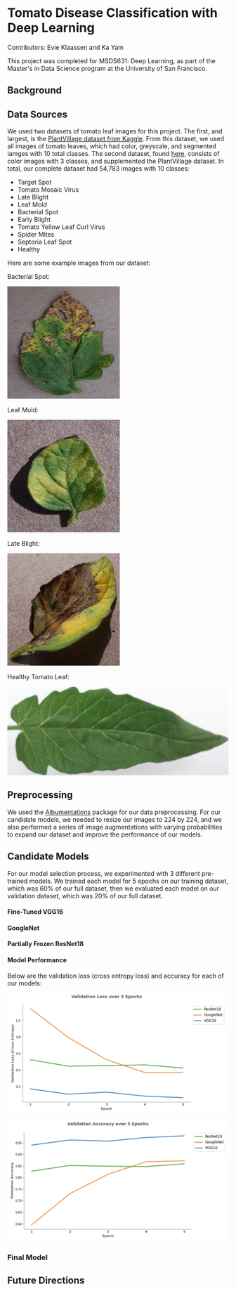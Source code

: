 # Tomato Disease Classification with Deep Learning

Contributors: Evie Klaassen and Ka Yam

This project was completed for MSDS631: Deep Learning, as part of the Master's in Data Science program at the University of San Francisco.

## Background

## Data Sources

We used two datasets of tomato leaf images for this project. The first, and largest, is the [PlantVillage dataset from Kaggle](https://www.kaggle.com/datasets/abdallahalidev/plantvillage-dataset). From this dataset, we used all images of tomato leaves, which had color, greyscale, and segmented iamges with 10 total classes. The second dataset, found [here](https://data.mendeley.com/datasets/369cky7n39/1), consists of color images with 3 classes, and supplemented the PlantVillage dataset. In total, our complete dataset had 54,783 images with 10 classes:

- Target Spot
- Tomato Mosaic Virus
- Late Blight
- Leaf Mold
- Bacterial Spot
- Early Blight
- Tomato Yellow Leaf Curl Virus
- Spider Mites
- Septoria Leaf Spot
- Healthy

Here are some example images from our dataset:

Bacterial Spot:

![Bacterial Spot](https://github.com/evieklaassen/tomato-disease-classifier/blob/main/readme_images/bac_spot.JPG)

Leaf Mold:

![Leaf Mold](https://github.com/evieklaassen/tomato-disease-classifier/blob/main/readme_images/mold.JPG)

Late Blight:

![Late Blight](https://github.com/evieklaassen/tomato-disease-classifier/blob/main/readme_images/late_blight.JPG)

Healthy Tomato Leaf:

![Healthy](https://github.com/evieklaassen/tomato-disease-classifier/blob/main/readme_images/healthy.JPG)

## Preprocessing

We used the [Albumentations](https://albumentations.ai/) package for our data preprocessing. For our candidate models, we needed to resize our images to 224 by 224, and we also performed a series of image augmentations with varying probabilities to expand our dataset and improve the performance of our models.

## Candidate Models

For our model selection process, we experimented with 3 different pre-trained models. We trained each model for 5 epochs on our training dataset, which was 60% of our full dataset, then we evaluated each model on our validation dataset, which was 20% of our full dataset.

#### Fine-Tuned VGG16

#### GoogleNet

#### Partially Frozen ResNet18

#### Model Performance

Below are the validation loss (cross entropy loss) and accuracy for each of our models:

![Validation Loss](https://github.com/evieklaassen/tomato-disease-classifier/blob/main/readme_images/val_loss.png)

![Validation Accuracy](https://github.com/evieklaassen/tomato-disease-classifier/blob/main/readme_images/val_acc.png)

### Final Model 

## Future Directions
